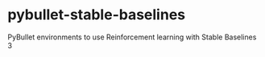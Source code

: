 # pybullet-stable-baselines
PyBullet environments to use Reinforcement learning with Stable Baselines 3
